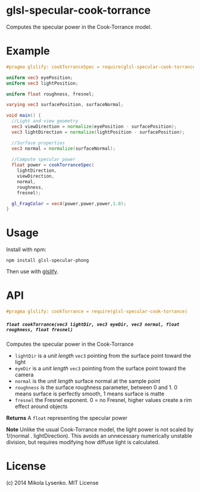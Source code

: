 # glsl-specular-cook-torrance

Computes the specular power in the Cook-Torrance model.

# Example

```glsl
#pragma glslify: cookTorranceSpec = require(glsl-specular-cook-torrance)

uniform vec3 eyePosition;
uniform vec3 lightPosition;

uniform float roughness, fresnel;

varying vec3 surfacePosition, surfaceNormal;

void main() {
  //Light and view geometry
  vec3 viewDirection = normalize(eyePosition - surfacePosition);
  vec3 lightDirection = normalize(lightPosition - surfacePosition);

  //Surface properties
  vec3 normal = normalize(surfaceNormal);
  
  //Compute specular power
  float power = cookTorranceSpec(
    lightDirection, 
    viewDirection, 
    normal, 
    roughness,
    fresnel);

  gl_FragColor = vec4(power,power,power,1.0);
}
```

# Usage

Install with npm:

```
npm install glsl-specular-phong
```

Then use with [glslify](https://github.com/stackgl/glslify).

# API

```glsl
#pragma glslify: cookTorrance = require(glsl-specular-cook-torrance)
```

##### `float cookTorrance(vec3 lightDir, vec3 eyeDir, vec3 normal, float roughness, float fresnel)`
Computes the specular power in the Cook-Torrance

* `lightDir` is a *unit length* `vec3` pointing from the surface point toward the light
* `eyeDir` is a *unit length* `vec3` pointing from the surface point toward the camera
* `normal` is the *unit length* surface normal at the sample point
* `roughness` is the surface roughness parameter, between 0 and 1.  0 means surface is perfectly smooth, 1 means surface is matte
* `fresnel` the Fresnel exponent.  0 = no Fresnel, higher values create a rim effect around objects

**Returns** A `float` representing the specular power

**Note** Unlike the usual Cook-Torrance model, the light power is not scaled by 1/(normal . lightDirection).  This avoids an unnecessary numerically unstable division, but requires modifying how diffuse light is calculated.

# License
(c) 2014 Mikola Lysenko. MIT License
